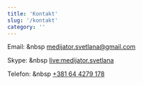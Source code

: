 ```yaml
---
title: 'Kontakt'
slug: '/kontakt'
category: ''
---
```


Email: &nbsp [medijator.svetlana@gmail.com](mailto:medijator.svetlana@gmail.com)

Skype: &nbsp [live:medijator.svetlana](skype:live:medijator.svetlana?call)

Telefon: &nbsp [+381 64 4279 178](tel:+381644279178)